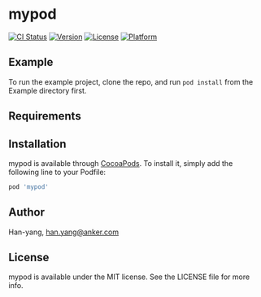 # mypod

[![CI Status](https://img.shields.io/travis/Han-yang/mypod.svg?style=flat)](https://travis-ci.org/Han-yang/mypod)
[![Version](https://img.shields.io/cocoapods/v/mypod.svg?style=flat)](https://cocoapods.org/pods/mypod)
[![License](https://img.shields.io/cocoapods/l/mypod.svg?style=flat)](https://cocoapods.org/pods/mypod)
[![Platform](https://img.shields.io/cocoapods/p/mypod.svg?style=flat)](https://cocoapods.org/pods/mypod)

## Example

To run the example project, clone the repo, and run `pod install` from the Example directory first.

## Requirements

## Installation

mypod is available through [CocoaPods](https://cocoapods.org). To install
it, simply add the following line to your Podfile:

```ruby
pod 'mypod'
```

## Author

Han-yang, han.yang@anker.com

## License

mypod is available under the MIT license. See the LICENSE file for more info.
